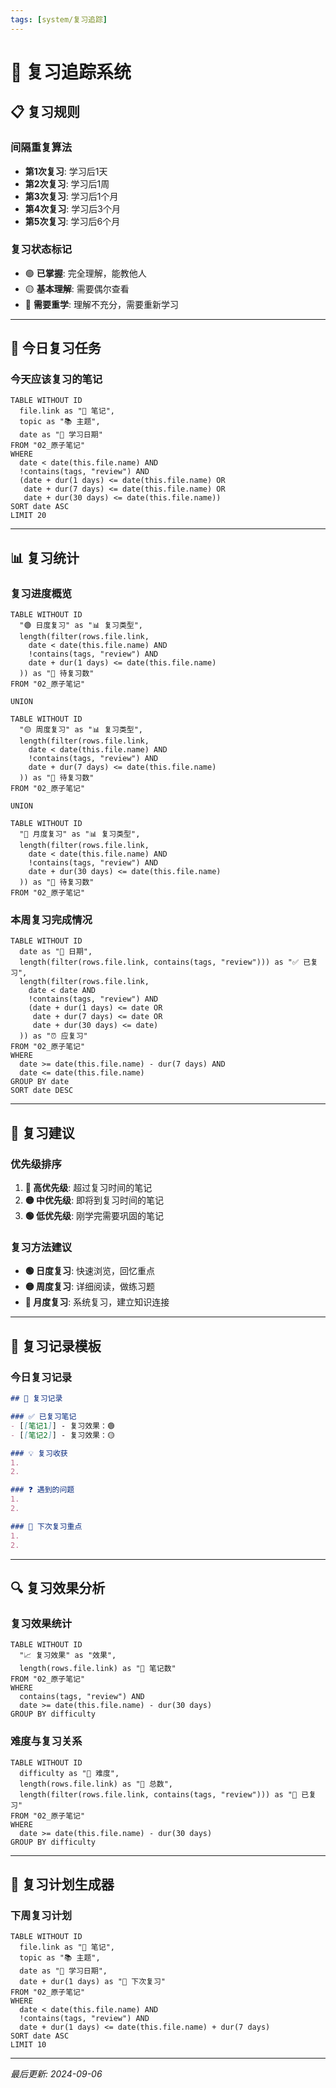 ```yaml
---
tags: [system/复习追踪]
---
```


# 🔄 复习追踪系统

## 📋 复习规则

### 间隔重复算法
- **第1次复习**: 学习后1天
- **第2次复习**: 学习后1周
- **第3次复习**: 学习后1个月
- **第4次复习**: 学习后3个月
- **第5次复习**: 学习后6个月

### 复习状态标记
- 🟢 **已掌握**: 完全理解，能教他人
- 🟡 **基本理解**: 需要偶尔查看
- 🔴 **需要重学**: 理解不充分，需要重新学习

---

## 📅 今日复习任务

### 今天应该复习的笔记
```dataview
TABLE WITHOUT ID
  file.link as "📝 笔记",
  topic as "📚 主题",
  date as "📅 学习日期"
FROM "02_原子笔记"
WHERE 
  date < date(this.file.name) AND
  !contains(tags, "review") AND
  (date + dur(1 days) <= date(this.file.name) OR
   date + dur(7 days) <= date(this.file.name) OR
   date + dur(30 days) <= date(this.file.name))
SORT date ASC
LIMIT 20
```

---

## 📊 复习统计

### 复习进度概览
```dataview
TABLE WITHOUT ID
  "🟢 日度复习" as "📊 复习类型",
  length(filter(rows.file.link, 
    date < date(this.file.name) AND
    !contains(tags, "review") AND
    date + dur(1 days) <= date(this.file.name)
  )) as "📝 待复习数"
FROM "02_原子笔记"

UNION

TABLE WITHOUT ID
  "🟡 周度复习" as "📊 复习类型",
  length(filter(rows.file.link, 
    date < date(this.file.name) AND
    !contains(tags, "review") AND
    date + dur(7 days) <= date(this.file.name)
  )) as "📝 待复习数"
FROM "02_原子笔记"

UNION

TABLE WITHOUT ID
  "🔵 月度复习" as "📊 复习类型",
  length(filter(rows.file.link, 
    date < date(this.file.name) AND
    !contains(tags, "review") AND
    date + dur(30 days) <= date(this.file.name)
  )) as "📝 待复习数"
FROM "02_原子笔记"
```

### 本周复习完成情况
```dataview
TABLE WITHOUT ID
  date as "📅 日期",
  length(filter(rows.file.link, contains(tags, "review"))) as "✅ 已复习",
  length(filter(rows.file.link, 
    date < date AND
    !contains(tags, "review") AND
    (date + dur(1 days) <= date OR
     date + dur(7 days) <= date OR
     date + dur(30 days) <= date)
  )) as "⏰ 应复习"
FROM "02_原子笔记"
WHERE 
  date >= date(this.file.name) - dur(7 days) AND
  date <= date(this.file.name)
GROUP BY date
SORT date DESC
```

---

## 🎯 复习建议

### 优先级排序
1. **🔴 高优先级**: 超过复习时间的笔记
2. **🟡 中优先级**: 即将到复习时间的笔记
3. **🟢 低优先级**: 刚学完需要巩固的笔记

### 复习方法建议
- **🟢 日度复习**: 快速浏览，回忆重点
- **🟡 周度复习**: 详细阅读，做练习题
- **🔵 月度复习**: 系统复习，建立知识连接

---

## 📝 复习记录模板

### 今日复习记录
```markdown
## 📅 复习记录

### ✅ 已复习笔记
- [[笔记1]] - 复习效果：🟢
- [[笔记2]] - 复习效果：🟡

### 💡 复习收获
1. 
2. 

### ❓ 遇到的问题
1. 
2. 

### 📝 下次复习重点
1. 
2. 
```

---

## 🔍 复习效果分析

### 复习效果统计
```dataview
TABLE WITHOUT ID
  "📈 复习效果" as "效果",
  length(rows.file.link) as "📝 笔记数"
FROM "02_原子笔记"
WHERE 
  contains(tags, "review") AND
  date >= date(this.file.name) - dur(30 days)
GROUP BY difficulty
```

### 难度与复习关系
```dataview
TABLE WITHOUT ID
  difficulty as "🎯 难度",
  length(rows.file.link) as "📝 总数",
  length(filter(rows.file.link, contains(tags, "review"))) as "🔄 已复习"
FROM "02_原子笔记"
WHERE 
  date >= date(this.file.name) - dur(30 days)
GROUP BY difficulty
```

---

## 📅 复习计划生成器

### 下周复习计划
```dataview
TABLE WITHOUT ID
  file.link as "📝 笔记",
  topic as "📚 主题",
  date as "📅 学习日期",
  date + dur(1 days) as "📅 下次复习"
FROM "02_原子笔记"
WHERE 
  date < date(this.file.name) AND
  !contains(tags, "review") AND
  date + dur(1 days) <= date(this.file.name) + dur(7 days)
SORT date ASC
LIMIT 10
```

---

*最后更新: 2024-09-06*